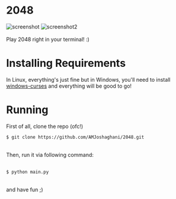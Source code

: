 # 2048
![screenshot](https://s2.uupload.ir/files/screenshot_from_2023-03-16_22-00-46_kpn5.png)
![screenshot2](https://s2.uupload.ir/files/screenshot_from_2023-03-16_22-06-49_itd.png)
<br/><br/>
Play 2048 right in your terminal! :)
# Installing Requirements
In Linux, everything's just fine but in Windows, you'll need to install [windows-curses](https://pypi.org/project/windows-curses/) and everything will be good to go!
# Running
First of all, clone the repo (ofc!)<br/>

```bash
$ git clone https://github.com/AMJoshaghani/2048.git
```
<br>
Then, run it via following command:<br/><br/>

```bash
$ python main.py
```

<br/>
and have fun ;)
